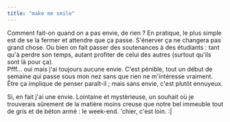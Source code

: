 ```yaml
---
title: "make me smile"
---
```


Comment fait-on quand on a pas envie, de rien ? En pratique, le plus simple
est de se la fermer et attendre que ça passe. S'énerver ça ne changera pas
grand chose. Ou bien on fait passer des soutenances à des étudiants : tant
qu'à perdre son temps, autant profiter de celui des autres (surtout qu'ils
sont là pour ça).  
Pfff... oui mais j'ai toujours aucune envie. C'est pénible, tout un début de
semaine qui passe sous mon nez sans que rien ne m'intéresse vraiment. Être ça
implique de penser paraît-il ; mais sans envie, c'est plutôt ennuyeux.

Si, en fait j'ai une envie. Lointaine et mystèrieuse, un souhait où je
trouverais sûrement de la matière moins creuse que notre bel immeuble tout de
gris et de béton armé : le week-end. 'chier, c'est loin. :|

